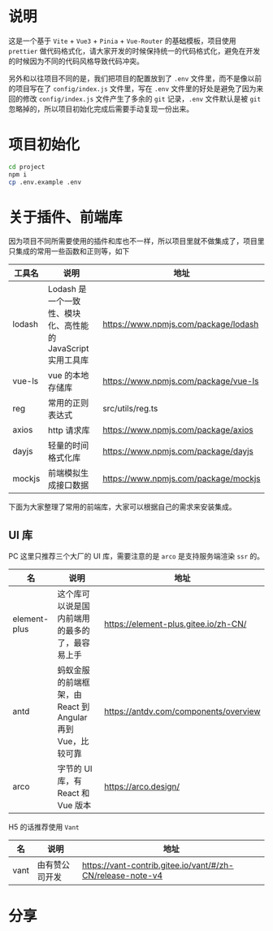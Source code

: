 # 说明

这是一个基于 `Vite` + `Vue3` + `Pinia` + `Vue-Router` 的基础模板，项目使用 `prettier` 做代码格式化，请大家开发的时候保持统一的代码格式化，避免在开发的时候因为不同的代码风格导致代码冲突。

另外和以往项目不同的是，我们把项目的配置放到了 `.env` 文件里，而不是像以前的项目写在了 `config/index.js` 文件里，写在 `.env` 文件里的好处是避免了因为来回的修改 `config/index.js` 文件产生了多余的 `git` 记录，`.env` 文件默认是被 `git` 忽略掉的，所以项目初始化完成后需要手动复现一份出来。

# 项目初始化

```bash
cd project
npm i
cp .env.example .env
```

# 关于插件、前端库

因为项目不同所需要使用的插件和库也不一样，所以项目里就不做集成了，项目里只集成的常用一些函数和正则等，如下

| 工具名 | 说明                                                        | 地址                                 |
| ------ | ----------------------------------------------------------- | ------------------------------------ |
| lodash | Lodash 是一个一致性、模块化、高性能的 JavaScript 实用工具库 | https://www.npmjs.com/package/lodash |
| vue-ls | vue 的本地存储库                                            | https://www.npmjs.com/package/vue-ls |
| reg    | 常用的正则表达式                                            | src/utils/reg.ts                     |
| axios  | http 请求库                                                 | https://www.npmjs.com/package/axios  |
| dayjs  | 轻量的时间格式化库                                          | https://www.npmjs.com/package/dayjs  |
| mockjs | 前端模拟生成接口数据                                        | https://www.npmjs.com/package/mockjs |

下面为大家整理了常用的前端库，大家可以根据自己的需求来安装集成。

## UI 库

PC 这里只推荐三个大厂的 UI 库，需要注意的是 `arco` 是支持服务端渲染 `ssr` 的。

| 名           | 说明                                                       | 地址                                  |
| ------------ | ---------------------------------------------------------- | ------------------------------------- |
| element-plus | 这个库可以说是国内前端用的最多的了，最容易上手             | https://element-plus.gitee.io/zh-CN/  |
| antd         | 蚂蚁金服的前端框架，由 React 到 Angular 再到 Vue，比较可靠 | https://antdv.com/components/overview |
| arco         | 字节的 UI 库，有 React 和 Vue 版本                         | https://arco.design/                  |

H5 的话推荐使用 `Vant`

| 名   | 说明           | 地址                                                       |
| ---- | -------------- | ---------------------------------------------------------- |
| vant | 由有赞公司开发 | https://vant-contrib.gitee.io/vant/#/zh-CN/release-note-v4 |

# 分享
